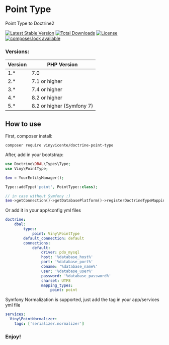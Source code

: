 # Point Type
Point Type to Doctrine2

[![Latest Stable Version](https://poser.pugx.org/vinyvicente/doctrine-point-type/v/stable)](https://packagist.org/packages/vinyvicente/doctrine-point-type)
[![Total Downloads](https://poser.pugx.org/vinyvicente/doctrine-point-type/downloads)](https://packagist.org/packages/vinyvicente/doctrine-point-type)
[![License](https://poser.pugx.org/vinyvicente/doctrine-point-type/license)](https://packagist.org/packages/vinyvicente/doctrine-point-type)
[![composer.lock available](https://poser.pugx.org/vinyvicente/doctrine-point-type/composerlock)](https://packagist.org/packages/vinyvicente/doctrine-point-type)

### Versions:

| Version | PHP Version               |
|---------|---------------------------|
| 1.*     | 7.0                       |
| 2.*     | 7.1 or higher             |
| 3.*     | 7.4 or higher             |
| 4.*     | 8.2 or higher             |
| 5.*     | 8.2 or higher (Symfony 7) |


## How to use

First, composer install:

```
composer require vinyvicente/doctrine-point-type
```

After, add in your bootstrap:


```php
use Doctrine\DBAL\Types\Type;
use Viny\PointType;

$em = YourEntityManager();

Type::addType('point', PointType::class);

// in case without Symfony :)
$em->getConnection()->getDatabasePlatform()->registerDoctrineTypeMapping('point', 'point');

```

Or add it in your app/config yml files
```yaml
doctrine:
    dbal:
        types:
            point: Viny\PointType
        default_connection: default
        connections:
            default:
                driver: pdo_mysql
                host: '%database_host%'
                port: '%database_port%'
                dbname: '%database_name%'
                user: '%database_user%'
                password: '%database_password%'
                charset: UTF8
                mapping_types:
                    point: point
```

Symfony Normalization is supported, just add the tag in your app/services yml file
```yaml
services:
  Viny\PointNormalizer:
    tags: ['serializer.normalizer']
```

### Enjoy!
